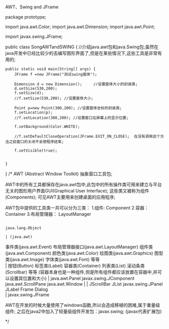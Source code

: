 AWT、Swing and JFrame

package prototype;

import java.awt.Color;
import java.awt.Dimension;
import java.awt.Point;

import javax.swing.JFrame;

public class SongAWTandSWING {   //介绍java.awt包和java.Swing包;虽然在java开发中已经比较少的去编写图形界面了,但是在某些情况下,这些工具是非常有用的;
	
	
	public static void main(String[] args) {
		JFrame f =new JFrame("测试swing窗体");
		
		Dimension d = new Dimension();     //设置窗体大小的封装类;
		d.setSize(530,200);
		f.setSize(d);
		//f.setSize(530,200); //设置窗体大小;
		
		Point p=new Point(300,200); //设置窗体坐标的封装类;
		f.setLocation(p);
		//f.setLocation(300,200); //设置窗口在屏幕上的显示位置;
		
		f.setBackground(Color.WHITE);
		
		//f.setDefaultCloseOperation(JFrame.EXIT_ON_CLOSE);  在没有调用这个方法之前窗口的关闭不会使程序结束;
		
		f.setVisible(true);
		
		
	}

}
/*
AWT (Abstract Window Toolkit) 抽象窗口工具包;

AWT中的所有工具都保存在java.awt包中,此包中的所有操作类可用来建立与平台无关的图形用户界面GUI(Graphical User Interface);
这些类又被称为组件(Components);
可见AWT主要用来创建桌面的应用程序;

AWT包中提供的工具类一共可以分为三类：
1.组件:    Component
2.容器：         Container
3.布局管理器： LayoutManager

                                                                                     java.lang.Object
                                                                                            | (java.awt)
事件类(java.awt.Event)   布局管理器接口(java.awt.LayoutManager)     组件类(java.awt.Component)       颜色类(java.awt.Color)    绘图类(java.awt.Graphics)     图型类(java.awt.Image)     字体类(java.awt.Font)      等等  
                                                                                 |
                                                                                             按钮(Button)         标签类(Label)     容器类(Container)       列表类(List)       滚动条类(Scrollbar)    等等
                                                     (容器本身也是一种组件,但是所有组件都应该放置在容器中,并可以设置其位置和大小)
                                                                                 |
                                              java.awt.Panel          javax.swing.JComponent          java.awt.ScrollPane           java.awt.Window
                                                                                 |                                                        |
                                                JScrollBar    JList      javax.swing.JPanel     JLabel                             Frame      Dialog   
                                                                                                                                     |
                                                                                                                             javax.swing.JFrame
 
 
AWT在开发的时候大量使用了windows函数,所以会造成移植的困难,属于重量级组件;
之后在java2中加入了轻量级组件开发包：javax.swing;   (javax代表扩展包)         
                                                                                                                      
                                                                                                                                    
*/

